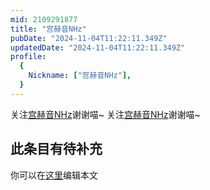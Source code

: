 ```yaml
---
mid: 2109291877
title: "宫赫音NHz"
pubDate: "2024-11-04T11:22:11.349Z"
updatedDate: "2024-11-04T11:22:11.349Z"
profile:
  {
    Nickname: ["宫赫音NHz"],
  }
---
```


关注[宫赫音NHz](https://space.bilibili.com/2109291877)谢谢喵~ 关注[宫赫音NHz](https://space.bilibili.com/2109291877)谢谢喵~

## 此条目有待补充
你可以在[这里](https://github.com/Yuhanawa/VTuber.ICU-Content/edit/master/v/宫赫音NHz/index.md)编辑本文
